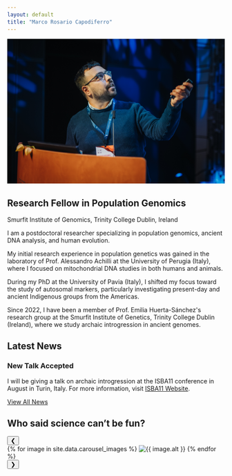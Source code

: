 ```yaml
---
layout: default
title: "Marco Rosario Capodiferro"
---
```


<section class="intro">
  <img src="/images/profile.jpg" alt="Profile Photo" class="profile-pic">
</section>

<section class="content-box">
  <div class="intro">
    <h2>Research Fellow in Population Genomics</h2>
    <p>Smurfit Institute of Genomics, Trinity College Dublin, Ireland</p>
  </div>
  <div class="section-content">
    <p class="big-space">I am a postdoctoral researcher specializing in population genomics, ancient DNA analysis, and human evolution.</p>
    <p class="big-space">My initial research experience in population genetics was gained in the laboratory of Prof. Alessandro Achilli at the University of Perugia (Italy), where I focused on mitochondrial DNA studies in both humans and animals.</p>
    <p class="big-space">During my PhD at the University of Pavia (Italy), I shifted my focus toward the study of autosomal markers, particularly investigating present-day and ancient Indigenous groups from the Americas.</p>
    <p class="big-space">Since 2022, I have been a member of Prof. Emilia Huerta-Sánchez's research group at the Smurfit Institute of Genetics, Trinity College Dublin (Ireland), where we study archaic introgression in ancient genomes.</p>
  </div>
</section>

<section class="content-box">
  <div class="intro">
    <h2>Latest News</h2>
  </div>
  <div class="news-item">
    <h3><a>New Talk Accepted</a></h3>
    <p>I will be giving a talk on archaic introgression at the ISBA11 conference in August in Turin, Italy. For more information, visit <a href="https://www.isba11.com/" target="_blank">ISBA11 Website</a>.</p>
  </div>
  <a href="/all-news/" class="view-all-news">View All News</a>
</section>

<section class="image-carousel">
  <h2>Who said science can’t be fun?</h2>
  <div class="carousel-container">
    <button class="prev" onclick="moveSlide(-1)">&#10094;</button>
    <div class="carousel-images">
      {% for image in site.data.carousel_images %}
        <img src="{{ image.url }}" alt="{{ image.alt }}">
      {% endfor %}
    </div>
    <button class="next" onclick="moveSlide(1)">&#10095;</button>
  </div>
</section>

<script>
let currentIndex = 0;
const images = document.querySelectorAll(".carousel-images img");
const totalImages = images.length;

function moveSlide(step) {
  currentIndex += step;
  if (currentIndex < 0) currentIndex = totalImages - 1;
  else if (currentIndex >= totalImages) currentIndex = 0;
  const newTransformValue = -100 * currentIndex + '%';
  document.querySelector(".carousel-images").style.transform = `translateX(${newTransformValue})`;
}
setInterval(() => moveSlide(1), 10000);
</script>
